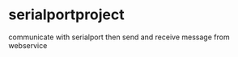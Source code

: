 serialportproject
=================

communicate with serialport then send and receive message from webservice